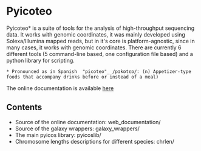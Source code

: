 Pyicoteo 
========

Pyicoteo* is a suite of tools for the analysis of high-throughput sequencing data. It works with genomic coordinates, it was mainly developed using Solexa/Illumina mapped reads, but in it's core is platform-agnostic, since in many cases, it works with genomic coordinates. There are currently 6 different tools (5 command-line based, one configuration file based) and a python library for scripting.

`* Pronounced as in Spanish  "picoteo"_ /pɪkɒtɛɒ/: (n) Appetizer-type foods that accompany drinks before or instead of a meal)`

The online documentation is available [here](http://regulatorygenomics.upf.edu/group/media/pyicos_docs/index.html)

Contents
--------

- Source of the online documentation: web\_documentation/
- Source of the galaxy wrappers: galaxy\_wrappers/
- The main pyicos library: pyicoslib/
- Chromosome lengths descriptions for different species: chrlen/





